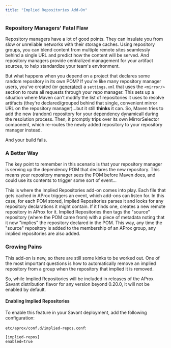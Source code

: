 ```yaml
---
title: "Implied Repositories Add-On"
---
```


### Repository Managers' Fatal Flaw

Repository managers have a lot of good points. They can insulate you from slow or unreliable networks with their storage caches. Using repository groups, you can blend content from multiple remote sites seamlessly behind a single URL and predict how the content will be served. And repository managers provide centralized management for your artifact sources, to help standardize your team's environment.

But what happens when you depend on a project that declares some random repository in its own POM? If you're like many repository manager users, you've created (or [generated](dot-maven-addon.html)) a `settings.xml` that uses the `<mirror/>` section to route all requests through your repo manager. This sets up a situation where Maven can't modify the list of repositories it uses to resolve artifacts (they're declared/grouped behind that single, convenient mirror URL on the repository manager)...but it still **thinks** it can. So, Maven tries to add the new (random) repository for your dependency dynamicall during the resolution process. Then, it promptly trips over its own MirrorSelector component, which re-routes the newly added repository to your repository manager instead.

And your build fails.

### A Better Way

The key point to remember in this scenario is that your repository manager is serving up the dependency POM that declares the new repository. This means your repository manager sees the POM before Maven does, and could use its contents to trigger some sort of event...

This is where the Implied Repositories add-on comes into play. Each file that gets cached in AProx triggers an event, which add-ons can listen for. In this case, for each POM stored, Implied Repositories parses it and looks for any repository declarations it might contain. If it finds one, creates a new remote repository in AProx for it. Implied Repositories then tags the "source" repository (where the POM came from) with a piece of metadata noting that it now "implies" the repository declared in the POM. This way, any time the "source" repository is added to the membership of an AProx group, any implied repositories are also added.

### Growing Pains

This add-on is new, so there are still some kinks to be worked out. One of the most important questions is how to automatically remove an implied repository from a group when the repository that implied it is removed.

So, while Implied Repositories will be included in releases of the AProx Savant distribution flavor for any version beyond 0.20.0, it will not be enabled by default.

#### Enabling Implied Repositories

To enable this feature in your Savant deployment, add the following configuration:

`etc/aprox/conf.d/implied-repos.conf`:

    [implied-repos]
    enabled=true

